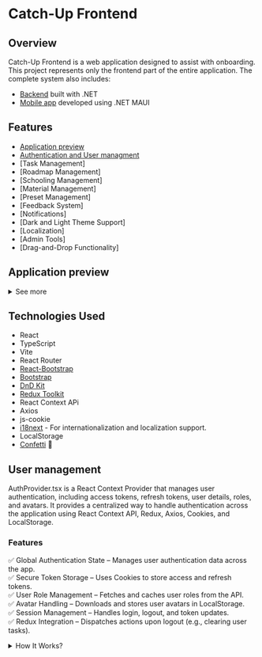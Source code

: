 # Catch-Up Frontend

## Overview

Catch-Up Frontend is a web application designed to assist with onboarding. This project represents only the frontend part of the entire application.
The complete system also includes:

- [Backend](https://github.com/InterfectoremCubiculum/catch_up_Backend) built with .NET
- [Mobile app](https://github.com/InterfectoremCubiculum/catch_up_Mobile) developed using .NET MAUI
  

## Features
- [Application preview](#application-preview)
- [Authentication and User managment](#user-management)
- [Task Management]
- [Roadmap Management]
- [Schooling Management]
- [Material Management]
- [Preset Management]
- [Feedback System]
- [Notifications]
- [Dark and Light Theme Support]
- [Localization]
- [Admin Tools]
- [Drag-and-Drop Functionality]

## Application preview
<details>
<summary>See more</summary>
  
  ### Home (Admin Panel)
  <img src="https://github.com/user-attachments/assets/dab24a40-dc9f-4aa9-9eba-1cce05cadbef">

  ### Notifications
  <img src="https://github.com/user-attachments/assets/4373ede2-3153-4fe8-b6c3-dceef743e5d1">
  <img src="https://github.com/user-attachments/assets/8e6683e4-e82d-4baf-828e-30ed8c7db178">
  <img src="https://github.com/user-attachments/assets/8d2279a2-1238-4cfa-b012-8df1a44bda28">
  <img src="https://github.com/user-attachments/assets/68a201b4-b0e5-43b2-9a67-d089121aeb8a">

  ### Task Manager
  <img src="https://github.com/user-attachments/assets/8738c25f-6400-4e57-a0a3-210d3bc9f88d">

  ### Road Maps
  <img src="https://github.com/user-attachments/assets/49be814c-c59b-4997-8678-e5a45b2d6269">
  <img src="https://github.com/user-attachments/assets/9ef307cc-ec2d-45d6-8b63-17d6aa367072">

  ### Setting
  <img src="https://github.com/user-attachments/assets/f86aa658-0822-4549-863a-ffdd2dcba03c">

  ### AI assistant
  <img src="https://github.com/user-attachments/assets/6eec3d3d-3a28-487d-9513-246b158097f1">

  ### Feedbacks
  <img src="https://github.com/user-attachments/assets/df66c747-b36c-42ce-9815-f2c64c09d6a7">
  <img src="https://github.com/user-attachments/assets/3289e350-3780-47e4-91e5-1de559781b13">

  ### FAQ
  <img src="https://github.com/user-attachments/assets/240e12be-f977-45d7-8201-65ab9c6d744d">

  ### Material Management
  <img src="https://github.com/user-attachments/assets/fc527fd4-14f2-4783-8a91-4607df632cf2">
  <img src="https://github.com/user-attachments/assets/1ec5a7db-6855-49ab-bd2d-098d5da6e46b">
  <img src="https://github.com/user-attachments/assets/e4d1b23b-3253-423b-abda-cb84ede5050f">

</details>



## Technologies Used

- React
- TypeScript
- Vite
- React Router
- [React-Bootstrap](https://react-bootstrap.netlify.app/)
- [Bootstrap](https://getbootstrap.com/)
- [DnD Kit](https://dndkit.com/)
- [Redux Toolkit](https://redux-toolkit.js.org/)
- React Context APi
- Axios
- js-cookie
- [i18next](https://www.i18next.com/) - For internationalization and localization support.
- LocalStorage
- [Confetti](https://www.npmjs.com/package/react-confetti) 🎉

## User management
AuthProvider.tsx is a React Context Provider that manages user authentication, including access tokens, refresh tokens, user details, roles, and avatars. It provides a centralized way to handle authentication across the application using React Context API, Redux, Axios, Cookies, and LocalStorage.

### Features
✅ Global Authentication State – Manages user authentication data across the app.\
✅ Secure Token Storage – Uses Cookies to store access and refresh tokens.\
✅ User Role Management – Fetches and caches user roles from the API.\
✅ Avatar Handling – Downloads and stores user avatars in LocalStorage.\
✅ Session Management – Handles login, logout, and token updates.\
✅ Redux Integration – Dispatches actions upon logout (e.g., clearing user tasks).

<details>
<summary>How It Works?</summary>

#### Initializing Authentication State
On component mount, retrieves:
- accessToken & refreshToken from Cookies.
- user data from Cookies.
- avatar from LocalStorage.
```tsx
const [accessToken, setAccessToken_] = useState<string | null>(Cookies.get('accessToken') || null);
const [refreshToken, setRefreshToken_] = useState<string | null>(Cookies.get('refreshToken') || null);
const [user, setUser_] = useState<User | null>(() => {
    const storedUser = Cookies.get('user');
    return storedUser ? JSON.parse(storedUser) : null;
});
const [avatar, setAvatar] = useState<string | null>(loadStoredAvatar());
```
#### Managing Authentication Tokens
- Set Access Token: Stores token in Cookies when a user logs in.
- Set Refresh Token: Stores refresh token for session persistence.
- Remove Tokens on Logout: Deletes them from Cookies.
```tsx
    const setAccessToken = (newToken: string | null) => {
        setAccessToken_(newToken);
        if (newToken) {
            Cookies.set('accessToken', newToken, {
                path: '/',
                secure: true
            });
        } else {
            Cookies.remove('accessToken');
        }
    };
```
#### Managing User Data
- Saves user details in Cookies on login.
- Removes user data on logout.
- Fetches and stores user avatars using LocalStorage.
```tsx
   const setUser = (newUser: User | null) => {
        if (newUser) {
            const { ...userToStore } = newUser;
            Cookies.set('user', JSON.stringify(userToStore), {
                path: '/',
                secure: true
            });
            setUser_(userToStore);
            if (userToStore.avatarId) {
                fetchAndStoreAvatar(userToStore.avatarId);
            }
        } else {
            Cookies.remove('user');
            localStorage.removeItem('userAvatar');
            setAvatar(null);
            setUser_(null);
        }
    };
```
#### User Role Management
Fetches the user role from API and caches it to avoid redundant requests.
```tsx
  const getRole = async (userId: string): Promise<string> => {
        if (!userId) { throw new Error("Invalid userId");}
        try {
            const response = await axiosInstance.get(`User/GetRole/${userId}`);
            const role = response.data || "User";

            setRoleCache(role);
            return role;
        } catch (error) {  throw new Error("Failed to fetch user role");}
    };
```
#### Logout Functionality
- Clears all authentication-related data, including Redux state.
```tsx
const logout = () => {
    setAccessToken(null);
    setRefreshToken(null);
    setUser(null);
    setRoleCache("");
    localStorage.removeItem('userAvatar');
    dispatch(clearTasks());
};
```
#### Usage
Wrapping the App with AuthProvider
- Include AuthProvider in the root component (main.tsx) to provide authentication context across the app.
```tsx
<AuthProvider>
    <App />
</AuthProvider>
```
</details>
